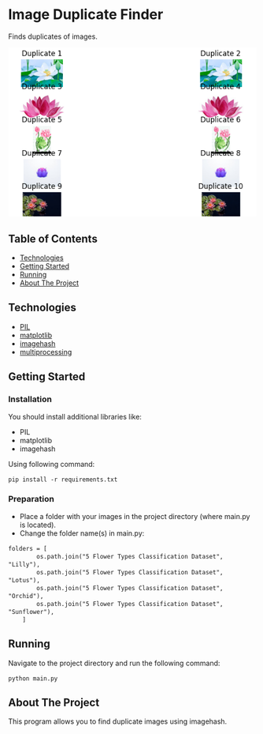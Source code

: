 # Image Duplicate Finder
Finds duplicates of images.

![Example](git_images/img.png)

## Table of Contents
- [Technologies](#technologies)
- [Getting Started](#getting-started)
- [Running](#running)
- [About The Project](#about-the-project)

## Technologies
- [PIL](https://pypi.org/project/pillow/)
- [matplotlib](https://matplotlib.org/)
- [imagehash](https://pypi.org/project/ImageHash/)
- [multiprocessing](https://docs.python.org/3/library/multiprocessing.html)

## Getting Started

### Installation
You should install additional libraries like:
- PIL
- matplotlib
- imagehash

Using following command:
```
pip install -r requirements.txt
```

### Preparation
- Place a folder with your images in the project directory (where main.py is located).
- Change the folder name(s) in main.py:
```
folders = [
        os.path.join("5 Flower Types Classification Dataset", "Lilly"),
        os.path.join("5 Flower Types Classification Dataset", "Lotus"),
        os.path.join("5 Flower Types Classification Dataset", "Orchid"),
        os.path.join("5 Flower Types Classification Dataset", "Sunflower"),
    ]
```


## Running
Navigate to the project directory and run the following command:

```
python main.py
```


## About The Project
This program allows you to find duplicate images using imagehash.

